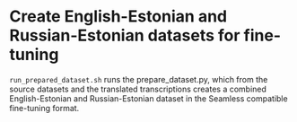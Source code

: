 # Create English-Estonian and Russian-Estonian datasets for fine-tuning

`run_prepared_dataset.sh` runs the prepare_dataset.py, which from the source datasets and the translated transcriptions creates a combined English-Estonian and Russian-Estonian dataset in the Seamless compatible fine-tuning format.
